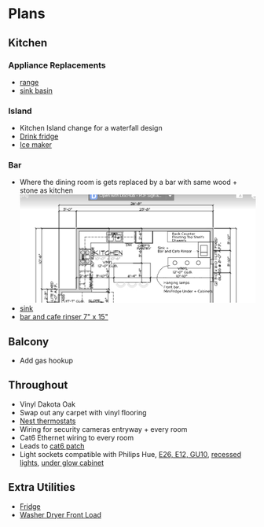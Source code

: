 # Plans

## Kitchen

### Appliance Replacements
- [range](https://www.appliancesconnection.com/lg-lsgl6337f.html)
- [sink basin](https://www.homedepot.com/p/Ruvati-Farmhouse-Apron-Front-Stainless-Steel-33-in-Single-Bowl-Kitchen-Sink-in-Gunmetal-Black-Matte-RVH9733BL/311467462)

### Island
- Kitchen Island change for a waterfall design
- [Drink fridge](https://www.homedepot.com/p/Cafe-5-7-cu-ft-Built-in-Undercounter-Dual-Drawer-Refrigerator-in-Stainless-Steel-CDE06RP2NS1/308460749#overlay)
- [Ice maker](https://www.build.com/kitchenaid-kuix335h/s1559926?uid=3705235)

### Bar
- Where the dining room is gets replaced by a bar with same wood + stone as kitchen
![bar plan](Bar.png)
- [sink](https://www.build.com/product/summary/1635796?uid=3878955)
- [bar and cafe rinser 7" x 15"](https://www.espressoparts.com/products/7-x-15-x-7-8-rinser-with-side-spray)

## Balcony 
- Add gas hookup

## Throughout 
- Vinyl Dakota Oak
- Swap out any carpet with vinyl flooring
- [Nest thermostats](https://store.google.com/config/nest_learning_thermostat_3rd_gen?hl=en-US)
- Wiring for security cameras entryway + every room
- Cat6 Ethernet wiring to every room 
- Leads to [cat6 patch](amazon.com/Leviton-476TM-624-Twist-Mount-Patch/dp/B003O84ZWY/ref=asc_df_B003O84ZWY/?tag=hyprod-20&linkCode=df0&hvadid=193989831776&hvpos=&hvnetw=g&hvrand=7528561762018511060&hvpone=&hvptwo=&hvqmt=&hvdev=c&hvdvcmdl=&hvlocint=&hvlocphy=9027577&hvtargid=pla-315839190901&th=1)
- Light sockets compatible with Philips Hue, [E26, E12, GU10](https://www.philips-hue.com/en-us/products/smart-light-bulbs), [recessed lights](https://www.philips-hue.com/en-us/products/smart-recessed-lights),
  [under glow cabinet](https://www.philips-hue.com/en-us/products/smart-light-strips)

## Extra Utilities
- [Fridge](https://www.lg.com/us/refrigerators/lg-lrmxs2806s-4-door-french-door)
- [Washer Dryer Front Load](https://www.ajmadison.com/cgi-bin/ajmadison/GEWADRGDG5501.html?utm_source=google&utm_medium=cse&utm_term=GEWADRGDG5501)

